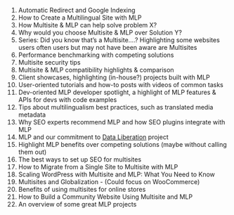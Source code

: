 1. Automatic Redirect and Google Indexing
2. How to Create a Multilingual Site with MLP
3. How Multisite & MLP can help solve problem X?
4. Why would you choose Multisite & MLP over Solution Y?
5. Series: Did you know that’s a Multisite….? Highlighting some websites users often users but may not have been aware are Multisites
6. Performance benchmarking with competing solutions
7. Multisite security tips
8. Multisite & MLP compatibility highlights & comparison
9. Client showcases, highlighting (in-house?) projects built with MLP
10. User-oriented tutorials and how-to posts with videos of common tasks
11. Dev-oriented MLP developer spotlight, a highlight of MLP features & APIs for devs with code examples
12. Tips about multilingualism best practices, such as translated media metadata
13. Why SEO experts recommend MLP and how SEO plugins integrate with MLP
14. MLP and our commitment to [Data Liberation](https://wordpress.org/data-liberation/) project
15. Highlight MLP benefits over competing solutions (maybe without calling them out)
16. The best ways to set up SEO for multisites
17. How to Migrate from a Single Site to Multisite with MLP
18. Scaling WordPress with Multisite and MLP: What You Need to Know
19. Multisites and Globalization - (Could focus on WooCommerce)
20. Benefits of using multisites for online stores
21. How to Build a Community Website Using Multisite and MLP
22. An overview of some great MLP projects